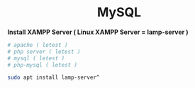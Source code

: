 <h1 align=center>MySQL</h1>

**Install XAMPP Server ( Linux XAMPP Server = lamp-server )**
```bash
# apache ( letest )
# php server ( letest )
# mysql ( letest )
# php-mysql ( letest )

sudo apt install lamp-server^
```
